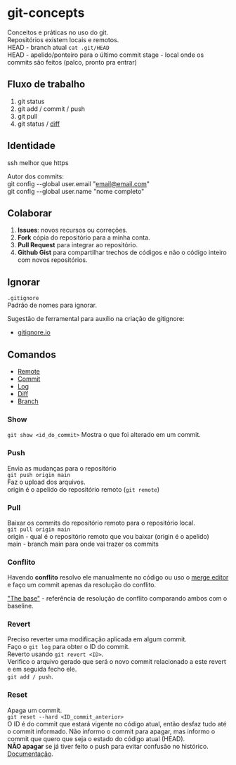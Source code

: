 # git-concepts
Conceitos e práticas no uso do git.\
Repositórios existem locais e remotos.\
HEAD - branch atual `cat .git/HEAD`\
HEAD - apelido/ponteiro para o último commit
stage - local onde os commits são feitos (palco, pronto pra entrar)

## Fluxo de trabalho
1. git status
1. git add / commit / push
1. git pull
1. git status / [diff](https://git-scm.com/docs/git-diff/pt_BR)

## Identidade
ssh melhor que https

Autor dos commits:\
git config --global user.email "email@email.com"\
git config --global user.name "nome completo"

## Colaborar
1.  **Issues**: novos recursos ou correções.
1. **Fork** cópia do repositório para a minha conta.
1. **Pull Request** para integrar ao repositório.
1. **Github Gist** para compartilhar trechos de códigos e não o código inteiro com novos repositórios.

## Ignorar
`.gitignore`\
Padrão de nomes para ignorar.

Sugestão de ferramental para auxílio na criação de gitignore:
- [gitignore.io](https://gitignore.io/)

## Comandos
- [Remote](remote)
- [Commit](commit)
- [Log](log)
- [Diff](diff)
- [Branch](branch)

### Show
`git show <id_do_commit>`
Mostra o que foi alterado em um commit.


### Push
Envia as mudanças para o repositório\
`git push origin main`\
Faz o upload dos arquivos.\
origin é o apelido do repositório remoto (`git remote`)

### Pull
Baixar os commits do repositório remoto para o repositório local.\
`git pull origin main`\
origin - qual é o repositório remoto que vou baixar (origin é o apelido)\
main - branch main para onde vai trazer os commits

### Conflito
Havendo **conflito** resolvo ele manualmente no código ou uso o [merge editor](https://learn.microsoft.com/pt-br/visualstudio/version-control/git-resolve-conflicts?view=vs-2022) e faço um commit apenas da resolução do conflito.

["The base"](https://www.youtube.com/watch?v=HosPml1qkrg&ab_channel=VisualStudioCode) - referência de resolução de conflito comparando ambos com o baseline.

### Revert
Preciso reverter uma modificação aplicada em algum commit.\
Faço o `git log` para obter o ID do commit.\
Reverto usando `git revert <ID>`.\
Verifico o arquivo gerado que será o novo commit relacionado a este revert e em seguida fecho ele.\
`git add / push`.

### Reset
Apaga um commit.\
`git reset --hard <ID_commit_anterior>`\
O ID é do commit que estará vigente no código atual, então desfaz tudo até o commit informado. Não informo o commit para apagar, mas informo o commit que quero que seja o estado do código atual (HEAD).\
**NÃO apagar** se já tiver feito o push para evitar confusão no histórico.
[Documentação](https://git-scm.com/docs/git-reset/pt_BR).

